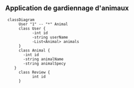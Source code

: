 ## Application de gardiennage d'animaux 

```mermaid
 classDiagram
      User "1" -- "*" Animal
      class User {
            -int id
            -string userName
            -List<Animal> animals
      }
      class Animal {
		-int id
		-string animalName
		-string animalSpecy
	}
      class Review {
            int id
      }
```
